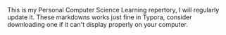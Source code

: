This is my Personal Computer Science Learning repertory, I will regularly update it.
These markdowns works just fine in Typora, consider downloading one if it can't display properly on your computer.

